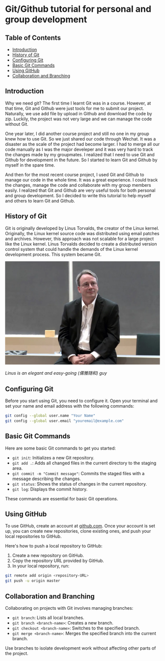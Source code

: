 # Git/Github tutorial for personal and group development

## Table of Contents
- [Introduction](#introduction)
- [History of Git](#history-of-git)
- [Configuring Git](#configuring-git)
- [Basic Git Commands](#basic-git-commands)
- [Using GitHub](#using-github)
- [Collaboration and Branching](#collaboration-and-branching)

## Introduction
Why we need git? The first time I learnt Git was in a course. However, at that time, Git and Github were just tools for me to submit our project. Naturally, we use add file by upload in Github and download the code by zip. Luckily, the project was not very large and we can manage the code without Git.

One year later, I did another course project and still no one in my group knew how to use Git. So we just shared our code through Wechat. It was a disaster as the scale of the project had become larger. I had to merge all our code manually as I was the major develeper and it was very hard to track the changes made by my groupmates. I realized that I need to use Git and Github for development in the future. So I started to learn Git and Github by myself in the spare time.

And then for the most recent course project, I used Git and Github to manage our code in the whole time. It was a great experience. I could track the changes, manage the code and collaborate with my group members easily. I realized that Git and Github are very useful tools for both personal and group development. So I decided to write this tutorial to help myself and others to learn Git and Github.

## History of Git
Git is originally developed by Linus Torvalds, the creator of the Linux kernel. Originally, the Linux kernel source code was distributed using email patches and archives. However, this approach was not scalable for a large project like the Linux kernel. Linus Torvalds decided to create a distributed version control system that could handle the demands of the Linux kernel development process. This system became Git.

![Linus](image/Linus.jpg "Linus Torvalds")

*Linus is an elegant and easy-going (儒雅随和) guy*

## Configuring Git
Before you start using Git, you need to configure it. Open your terminal and set your name and email address with the following commands:

```bash
git config --global user.name "Your Name"
git config --global user.email "youremail@example.com"
```

## Basic Git Commands
Here are some basic Git commands to get you started:

- `git init`: Initializes a new Git repository.
- `git add .`: Adds all changed files in the current directory to the staging area.
- `git commit -m "Commit message"`: Commits the staged files with a message describing the changes.
- `git status`: Shows the status of changes in the current repository.
- `git log`: Displays the commit history.

These commands are essential for basic Git operations.

## Using GitHub
To use GitHub, create an account at [github.com](https://github.com). Once your account is set up, you can create new repositories, clone existing ones, and push your local repositories to GitHub.

Here's how to push a local repository to GitHub:

1. Create a new repository on GitHub.
2. Copy the repository URL provided by GitHub.
3. In your local repository, run:

```bash
git remote add origin <repository-URL>
git push -u origin master
```

## Collaboration and Branching

Collaborating on projects with Git involves managing branches:

- `git branch`: Lists all local branches.
- `git branch <branch-name>`: Creates a new branch.
- `git checkout <branch-name>`: Switches to the specified branch.
- `git merge <branch-name>`: Merges the specified branch into the current branch.

Use branches to isolate development work without affecting other parts of the project.
